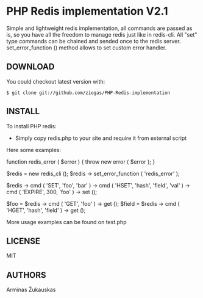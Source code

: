 PHP Redis implementation V2.1
==============

Simple and lightweight redis implementation, all commands are passed as is, so you have all the freedom to manage redis just like in redis-cli.
All "set" type commands can be chained and sended once to the redis server.
set_error_function () method allows to set custom error handler.

DOWNLOAD
--------------
You could checkout latest version with:

    $ git clone git://github.com/ziogas/PHP-Redis-implementation


INSTALL
--------------
To install PHP redis:

* Simply copy redis.php to your site and require it from external script

Here some examples:

function redis_error ( $error )
{
    throw new error ( $error );
}

$redis = new redis_cli ();
$redis -> set_error_function ( 'redis_error' );

$redis -> cmd ( 'SET', 'foo', 'bar' ) 
       -> cmd ( 'HSET', 'hash', 'field', 'val' )
       -> cmd ( 'EXPIRE', 300, 'foo' )
       -> set ();

$foo = $redis -> cmd ( 'GET', 'foo' ) -> get ();
$field = $redis -> cmd ( 'HGET', 'hash', 'field' ) -> get ();


More usage examples can be found on test.php


LICENSE
--------------
MIT


AUTHORS
-------------
Arminas Žukauskas
